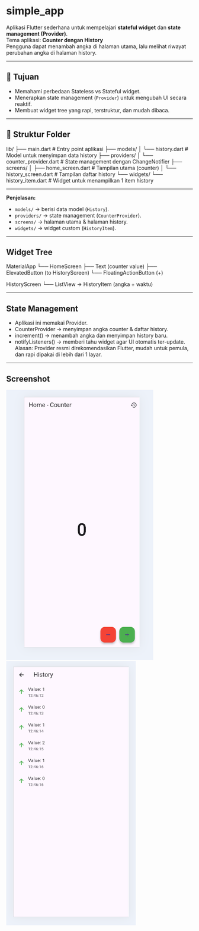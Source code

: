 # simple_app

Aplikasi Flutter sederhana untuk mempelajari **stateful widget** dan **state management (Provider)**.  
Tema aplikasi: **Counter dengan History**  
Pengguna dapat menambah angka di halaman utama, lalu melihat riwayat perubahan angka di halaman history.

---
## 🎯 Tujuan
- Memahami perbedaan Stateless vs Stateful widget.  
- Menerapkan state management (`Provider`) untuk mengubah UI secara reaktif.  
- Membuat widget tree yang rapi, terstruktur, dan mudah dibaca.  

---
## 📂 Struktur Folder

lib/
├── main.dart # Entry point aplikasi
├── models/
│ └── history.dart # Model untuk menyimpan data history
├── providers/
│ └── counter_provider.dart # State management dengan ChangeNotifier
├── screens/
│ ├── home_screen.dart # Tampilan utama (counter)
│ └── history_screen.dart # Tampilan daftar history
└── widgets/
└── history_item.dart # Widget untuk menampilkan 1 item history

---
**Penjelasan:**
- `models/` → berisi data model (`History`).  
- `providers/` → state management (`CounterProvider`).  
- `screens/` → halaman utama & halaman history.  
- `widgets/` → widget custom (`HistoryItem`).  

---
## Widget Tree
MaterialApp
 └── HomeScreen
     ├── Text (counter value)
     ├── ElevatedButton (to HistoryScreen)
     └── FloatingActionButton (+)

HistoryScreen
 └── ListView → HistoryItem (angka + waktu)

---
## State Management
- Aplikasi ini memakai Provider.
- CounterProvider → menyimpan angka counter & daftar history.
- increment() → menambah angka dan menyimpan history baru.
- notifyListeners() → memberi tahu widget agar UI otomatis ter-update.
Alasan: Provider resmi direkomendasikan Flutter, mudah untuk pemula, dan rapi dipakai di lebih dari 1 layar.

---
## Screenshot
![Home-counter](image.png)
![History-counter](image-1.png)